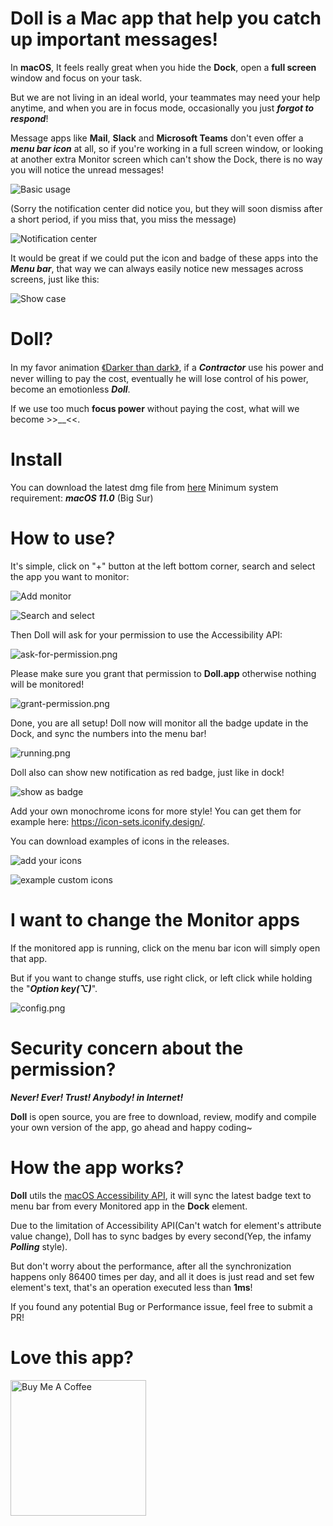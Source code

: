 # Doll is a Mac app that help you catch up important messages!

In **macOS**, It feels really great when you hide the **Dock**, open a **full screen** window and focus on your task.

But we are not living in an ideal world, your teammates may need your help anytime, and when you are in focus mode, occasionally you just _**forgot to respond**_!

Message apps like **Mail**, **Slack** and **Microsoft Teams** don't even offer a **_menu bar icon_** at all, so if you're working in a full screen window, or looking at another extra Monitor screen which can't show the Dock, there is no way you will notice the unread messages!

![Basic usage](./Doll/Docs/Images/dock-only.png)
 
(Sorry the notification center did notice you, but they will soon dismiss after a short period, if you miss that, you miss the message)

![Notification center](./Doll/Docs/Images/notification.png)

It would be great if we could put the icon and badge of these apps into the **_Menu bar_**, that way we can always easily notice new messages across screens, just like this:

![Show case](./Doll/Docs/Images/showcase.png)

# Doll?
In my favor animation [《Darker than dark》](https://en.wikipedia.org/wiki/Darker_than_Black), if a **_Contractor_** use his power and never willing to pay the cost, eventually he will lose control of his power, become an emotionless **_Doll_**.

If we use too much **focus power** without paying the cost, what will we become >>__<<.

# Install
You can download the latest dmg file from [here](https://github.com/xiaogdgenuine/Doll/releases/latest)
Minimum system requirement: **_macOS 11.0_** (Big Sur)

# How to use?
It's simple, click on "+" button at the left bottom corner, search and select the app you want to monitor:

![Add monitor](./Doll/Docs/Images/usage-0.png)

![Search and select](./Doll/Docs/Images/search-and-select.png)

Then Doll will ask for your permission to use the Accessibility API: 

![ask-for-permission.png](./Doll/Docs/Images/ask-for-permission.png)

Please make sure you grant that permission to **Doll.app** otherwise nothing will be monitored!

![grant-permission.png](./Doll/Docs/Images/grant-permission.png)

Done, you are all setup!
Doll now will monitor all the badge update in the Dock, and sync the numbers into the menu bar!

![running.png](./Doll/Docs/Images/running.png)

Doll also can show new notification as red badge, just like in dock!

![show as badge](./Doll/Docs/Images/show-as-badge.png)

Add your own monochrome icons for more style! You can get them for example here: https://icon-sets.iconify.design/.

You can download examples of icons in the releases.

![add your icons](./Doll/Docs/Images/choose-custom-icon.png)

![example custom icons](./Doll/Docs/Images/example-custom-icons.png)

# I want to change the Monitor apps
If the monitored app is running, click on the menu bar icon will simply open that app.

But if you want to change stuffs, use right click, or left click while holding the "**_Option key(⌥)_**".

![config.png](./Doll/Docs/Images/config.png)

# Security concern about the permission?
**_Never! Ever! Trust! Anybody! in Internet!_**

**Doll** is open source, you are free to download, review, modify and compile your own version of the app, go ahead and happy coding~


# How the app works?
**Doll** utils the [macOS Accessibility API](https://developer.apple.com/library/archive/documentation/Accessibility/Conceptual/AccessibilityMacOSX/OSXAXmodel.html#//apple_ref/doc/uid/TP40001078-CH208-TPXREF101), it will sync the latest badge text to menu bar from every Monitored app in the **Dock** element.

Due to the limitation of Accessibility API(Can't watch for element's attribute value change), Doll has to sync badges by every second(Yep, the infamy **_Polling_** style).

But don't worry about the performance, after all the synchronization happens only 86400 times per day, and all it does is just read and set few element's text, that's an operation executed less than **1ms**!

If you found any potential Bug or Performance issue, feel free to submit a PR!

# Love this app?
<a href="https://www.buymeacoffee.com/xiaogd" target="_blank"><img src="https://cdn.buymeacoffee.com/buttons/v2/arial-yellow.png" alt="Buy Me A Coffee" width="217px" ></a>
